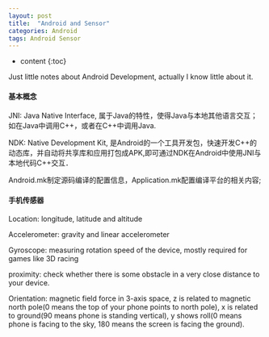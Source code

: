 ```yaml
---
layout: post
title:  "Android and Sensor"
categories: Android
tags: Android Sensor
--- 
```


* content
{:toc}

Just little notes about Android Development, actually I know little about it.




#### **基本概念**

JNI: Java Native Interface, 属于Java的特性，使得Java与本地其他语言交互；如在Java中调用C++，或者在C++中调用Java.

NDK: Native Development Kit, 是Android的一个工具开发包，快速开发C++的动态库，并自动将共享库和应用打包成APK,即可通过NDK在Android中使用JNI与本地代码C++交互．

Android.mk制定源码编译的配置信息，Application.mk配置编译平台的相关内容;

#### **手机传感器**

Location: longitude, latitude and altitude

Accelerometer: gravity and linear accelerometer

Gyroscope: measuring rotation speed of the device, mostly required for games like 3D racing

proximity: check whether there is some obstacle in a very close distance to your device.

Orientation: magnetic field force in 3-axis space, z is related to magnetic north pole(0 means the top of your phone points to north pole), x is related to ground(90 means phone is standing vertical), y shows roll(0 means phone is facing to the sky, 180 means the screen is facing the ground).